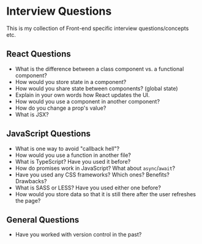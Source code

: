 # Interview Questions

This is my collection of Front-end specific interview questions/concepts etc.

## React Questions

- What is the difference between a class component vs. a functional component?
- How would you store state in a component?
- How would you share state between components? (global state)
- Explain in your own words how React updates the UI.
- How would you use a component in another component? 
- How do you change a prop's value? 
- What is JSX? 

## JavaScript Questions

- What is one way to avoid "callback hell"?
- How would you use a function in another file? 
- What is TypeScript? Have you used it before?
- How do promises work in JavaScript? What about `async`/`await`?
- Have you used any CSS frameworks? Which ones? Benefits? Drawbacks?
- What is SASS or LESS? Have you used either one before?
- How would you store data so that it is still there after the user refreshes the page?

## General Questions

- Have you worked with version control in the past?
